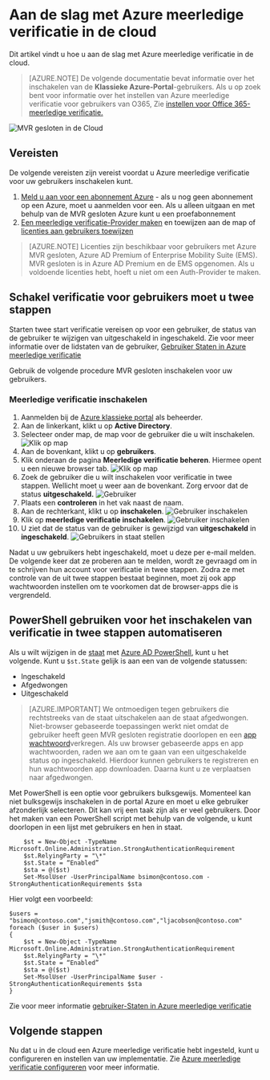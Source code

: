 <properties
    pageTitle="Get Azure MVR gesloten gestart in de cloud | Microsoft Azure"
    description="Dit is de pagina Microsoft Azure meerledige verificatie die wordt beschreven hoe u aan de slag met Azure MVR gesloten in de cloud."
    services="multi-factor-authentication"
    documentationCenter=""
    authors="kgremban"
    manager="femila"
    editor="yossib"/>

<tags
    ms.service="multi-factor-authentication"
    ms.workload="identity"
    ms.tgt_pltfrm="na"
    ms.devlang="na"
    ms.topic="get-started-article"
    ms.date="10/17/2016"
    ms.author="kgremban"/>

# <a name="getting-started-with-azure-multi-factor-authentication-in-the-cloud"></a>Aan de slag met Azure meerledige verificatie in de cloud
Dit artikel vindt u hoe u aan de slag met Azure meerledige verificatie in de cloud.

> [AZURE.NOTE]  De volgende documentatie bevat informatie over het inschakelen van de **Klassieke Azure-Portal**-gebruikers. Als u op zoek bent voor informatie over het instellen van Azure meerledige verificatie voor gebruikers van O365, Zie [instellen voor Office 365-meerledige verificatie.](https://support.office.com/article/Set-up-multi-factor-authentication-for-Office-365-users-8f0454b2-f51a-4d9c-bcde-2c48e41621c6?ui=en-US&rs=en-US&ad=US)

![MVR gesloten in de Cloud](./media/multi-factor-authentication-get-started-cloud/mfa_in_cloud.png)

## <a name="prerequisites"></a>Vereisten
De volgende vereisten zijn vereist voordat u Azure meerledige verificatie voor uw gebruikers inschakelen kunt.


1. [Meld u aan voor een abonnement Azure](https://azure.microsoft.com/pricing/free-trial/) - als u nog geen abonnement op een Azure, moet u aanmelden voor een. Als u alleen uitgaan en met behulp van de MVR gesloten Azure kunt u een proefabonnement
2. [Een meerledige verificatie-Provider maken](multi-factor-authentication-get-started-auth-provider.md) en toewijzen aan de map of [licenties aan gebruikers toewijzen](multi-factor-authentication-get-started-assign-licenses.md)

> [AZURE.NOTE]  Licenties zijn beschikbaar voor gebruikers met Azure MVR gesloten, Azure AD Premium of Enterprise Mobility Suite (EMS).  MVR gesloten is in Azure AD Premium en de EMS opgenomen. Als u voldoende licenties hebt, hoeft u niet om een Auth-Provider te maken.


## <a name="turn-on-two-step-verification-for-users"></a>Schakel verificatie voor gebruikers moet u twee stappen
Starten twee start verificatie vereisen op voor een gebruiker, de status van de gebruiker te wijzigen van uitgeschakeld in ingeschakeld.  Zie voor meer informatie over de lidstaten van de gebruiker, [Gebruiker Staten in Azure meerledige verificatie](multi-factor-authentication-get-started-user-states.md)

Gebruik de volgende procedure MVR gesloten inschakelen voor uw gebruikers.

### <a name="to-turn-on-multi-factor-authentication"></a>Meerledige verificatie inschakelen

1.  Aanmelden bij de [Azure klassieke portal](https://manage.windowsazure.com) als beheerder.
2.  Aan de linkerkant, klikt u op **Active Directory**.
3.  Selecteer onder map, de map voor de gebruiker die u wilt inschakelen.
![Klik op map](./media/multi-factor-authentication-get-started-cloud/directory1.png)
4.  Aan de bovenkant, klikt u op **gebruikers**.
5.  Klik onderaan de pagina **Meerledige verificatie beheren**. Hiermee opent u een nieuwe browser tab.
![Klik op map](./media/multi-factor-authentication-get-started-cloud/manage1.png)
6.  Zoek de gebruiker die u wilt inschakelen voor verificatie in twee stappen. Wellicht moet u weer aan de bovenkant. Zorg ervoor dat de status **uitgeschakeld.** 
 ![Gebruiker](./media/multi-factor-authentication-get-started-cloud/enable1.png)
7.  Plaats een **controleren** in het vak naast de naam.
7.  Aan de rechterkant, klikt u op **inschakelen**.
![Gebruiker inschakelen](./media/multi-factor-authentication-get-started-cloud/user1.png)
8.  Klik op **meerledige verificatie inschakelen**.
![Gebruiker inschakelen](./media/multi-factor-authentication-get-started-cloud/enable2.png)
9.  U ziet dat de status van de gebruiker is gewijzigd van **uitgeschakeld** in **ingeschakeld**.
![Gebruikers in staat stellen](./media/multi-factor-authentication-get-started-cloud/user.png)

Nadat u uw gebruikers hebt ingeschakeld, moet u deze per e-mail melden. De volgende keer dat ze proberen aan te melden, wordt ze gevraagd om in te schrijven hun account voor verificatie in twee stappen. Zodra ze met controle van de uit twee stappen bestaat beginnen, moet zij ook app wachtwoorden instellen om te voorkomen dat de browser-apps die is vergrendeld.


## <a name="use-powershell-to-automate-turning-on-two-step-verification"></a>PowerShell gebruiken voor het inschakelen van verificatie in twee stappen automatiseren

Als u wilt wijzigen in de [staat](multi-factor-authentication-whats-next.md) met [Azure AD PowerShell](../powershell-install-configure.md), kunt u het volgende.  Kunt u `$st.State` gelijk is aan een van de volgende statussen:

- Ingeschakeld
- Afgedwongen
- Uitgeschakeld  

> [AZURE.IMPORTANT]  We ontmoedigen tegen gebruikers die rechtstreeks van de staat uitschakelen aan de staat afgedwongen. Niet-browser gebaseerde toepassingen werkt niet omdat de gebruiker heeft geen MVR gesloten registratie doorlopen en een [app wachtwoord](multi-factor-authentication-whats-next.md#app-passwords)verkregen. Als uw browser gebaseerde apps en app wachtwoorden, raden we aan om te gaan van een uitgeschakelde status op ingeschakeld. Hierdoor kunnen gebruikers te registreren en hun wachtwoorden app downloaden. Daarna kunt u ze verplaatsen naar afgedwongen.

Met PowerShell is een optie voor gebruikers bulksgewijs. Momenteel kan niet bulksgewijs inschakelen in de portal Azure en moet u elke gebruiker afzonderlijk selecteren. Dit kan vrij een taak zijn als er veel gebruikers. Door het maken van een PowerShell script met behulp van de volgende, u kunt doorlopen in een lijst met gebruikers en hen in staat.

        $st = New-Object -TypeName Microsoft.Online.Administration.StrongAuthenticationRequirement
        $st.RelyingParty = "\*"
        $st.State = “Enabled”
        $sta = @($st)
        Set-MsolUser -UserPrincipalName bsimon@contoso.com -StrongAuthenticationRequirements $sta

Hier volgt een voorbeeld:

    $users = "bsimon@contoso.com","jsmith@contoso.com","ljacobson@contoso.com"
    foreach ($user in $users)
    {
        $st = New-Object -TypeName Microsoft.Online.Administration.StrongAuthenticationRequirement
        $st.RelyingParty = "\*"
        $st.State = “Enabled”
        $sta = @($st)
        Set-MsolUser -UserPrincipalName $user -StrongAuthenticationRequirements $sta
    }


Zie voor meer informatie [gebruiker-Staten in Azure meerledige verificatie](multi-factor-authentication-get-started-user-states.md)

## <a name="next-steps"></a>Volgende stappen
Nu dat u in de cloud een Azure meerledige verificatie hebt ingesteld, kunt u configureren en instellen van uw implementatie. Zie [Azure meerledige verificatie configureren](multi-factor-authentication-whats-next.md) voor meer informatie.
